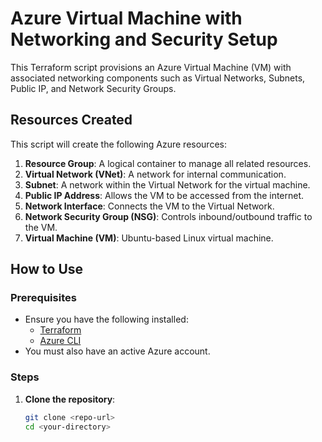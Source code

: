 # Azure Virtual Machine with Networking and Security Setup

This Terraform script provisions an Azure Virtual Machine (VM) with associated networking components such as Virtual Networks, Subnets, Public IP, and Network Security Groups.

## Resources Created

This script will create the following Azure resources:

1. **Resource Group**: A logical container to manage all related resources.
2. **Virtual Network (VNet)**: A network for internal communication.
3. **Subnet**: A network within the Virtual Network for the virtual machine.
4. **Public IP Address**: Allows the VM to be accessed from the internet.
5. **Network Interface**: Connects the VM to the Virtual Network.
6. **Network Security Group (NSG)**: Controls inbound/outbound traffic to the VM.
7. **Virtual Machine (VM)**: Ubuntu-based Linux virtual machine.

## How to Use

### Prerequisites

- Ensure you have the following installed:
  - [Terraform](https://www.terraform.io/downloads.html)
  - [Azure CLI](https://docs.microsoft.com/en-us/cli/azure/install-azure-cli)
- You must also have an active Azure account.

### Steps

1. **Clone the repository**:
   ```bash
   git clone <repo-url>
   cd <your-directory>
   ```
